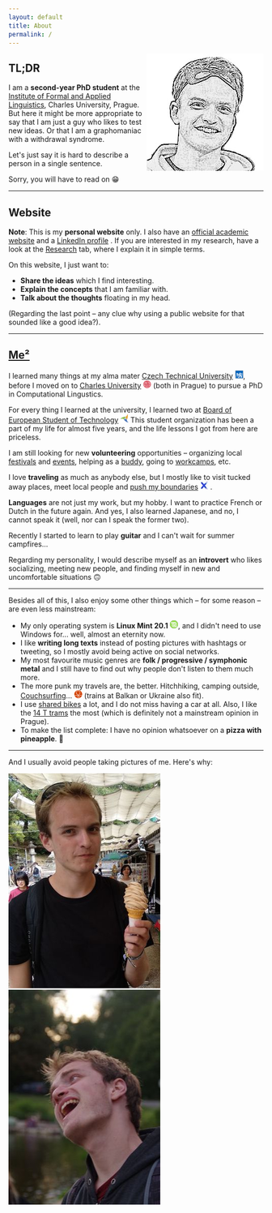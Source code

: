 ```yaml
---
layout: default
title: About
permalink: /
---
```

<img id="about-img" align="right" src="assets/me_3.jpg" alt="me_3">

## TL;DR
I am a **second-year PhD student** at the [Institute of Formal and Applied Linguistics](https://ufal.mff.cuni.cz/), Charles University, Prague. But here it might be more appropriate to say that I am just a guy who likes to test new ideas. Or that I am a graphomaniac with a withdrawal syndrome.

Let's just say it is hard to describe a person in a single sentence.

Sorry, you will have to read on 😁

---
## Website
**Note**: This is my **personal website** only. I also have an [official academic website](https://ufal.mff.cuni.cz/zdenek-kasner) <i class="fa fa-university"></i> and a [LinkedIn profile](https://www.linkedin.com/in/zdenek-kasner/) <i class="fab fa-linkedin"></i>. If you are interested in my research, have a look at the [Research](research) tab, where I explain it in simple terms.


On this website, I just want to:
- **Share the ideas** which I find interesting.
- **Explain the concepts** that I am familiar with.
- **Talk about the thoughts** floating in my head.

(Regarding the last point – any clue why using a public website for that sounded like a good idea?).

---
## [Me²](https://www.dailymotion.com/video/x3b1ozq)
I learned many things at my alma mater [Czech Technical University](https://cvut.cz/) <img src="assets/cvut.png" style="display: inline">, before I moved on to [Charles University](https://cuni.cz/) <img src="assets/cuni.png" style="display: inline"> (both in Prague) to pursue a PhD in Computational Lingustics.

For every thing I learned at the university, I learned two at [Board of European Student of Technology](https://best.eu.org) <img src="assets/best.png" style="display: inline"> This student organization has been a part of my life for almost five years, and the life lessons I got from here are priceless. 

I am still looking for new **volunteering** <i class="fa fa-people-arrows"></i> opportunities – organizing local [festivals](https://www.prahazijehudbou.cz) and [events](https://milionchvilek.cz), helping as a [buddy](https://esncuprague.cz), going to [workcamps](https//tamjdem.cz), etc.

I love **traveling** as much as anybody else, but I mostly like to visit tucked away places, meet local people and  [push my boundaries](https://x-challenge.cz/) <img src="assets/x.jpg" style="display: inline"> .

**Languages** <i class="fa fa-language"></i> are not just my work, but my hobby. I want to practice French or Dutch in the future again. And yes, I also learned Japanese, and no, I cannot speak it (well, nor can I speak the former two).

Recently I started to learn to play **guitar** <i class="fa fa-guitar"></i>  and I can't wait for summer campfires...

Regarding my personality, I would describe myself as an **introvert** who likes socializing, meeting new people, and finding myself in new and uncomfortable situations 🙃

---

Besides all of this, I also enjoy some other things which – for some reason – are even less mainstream:

- My only operating system is **Linux Mint 20.1** <img src="assets/mint.png" style="display: inline">, and I didn't need to use Windows for... well, almost an eternity now.
- I like **writing long texts** <i class="fas fa-pen-nib"></i> instead of posting pictures with hashtags  or tweeting, so I mostly avoid being active on social networks.
- My most favourite music genres are **folk / progressive / symphonic metal** <i class="fa fa-music"></i> and I still have to find out why people don't listen to them much more.
- The more punk my travels are, the better. Hitchhiking, camping outside, [Couchsurfing](https://www.couchsurfing.com)...  <img src="assets/cs.png" style="display: inline"> (trains at Balkan or Ukraine also fit).
- I use [shared bikes](https://www.nextbikeczech.com) <i class="fas fa-bicycle"></i> a lot, and I do not miss having a car at all. Also, I like the [14 T trams](https://en.wikipedia.org/wiki/%C5%A0koda_14_T) <i class="fas fa-tram"></i> the most (which is definitely not a mainstream opinion in Prague).
- To make the list complete: I have no opinion whatsoever on a **pizza with pineapple**. 🍕

---

And I usually avoid people taking pictures of me. Here's why:


<div class="row centered-image">
  <div class="column">
    <img src="assets/me_1.jpg" alt="me_1">
  </div>
  <div class="column">
    <img src="assets/me_2.jpg" alt="me_2">
  </div>
</div>